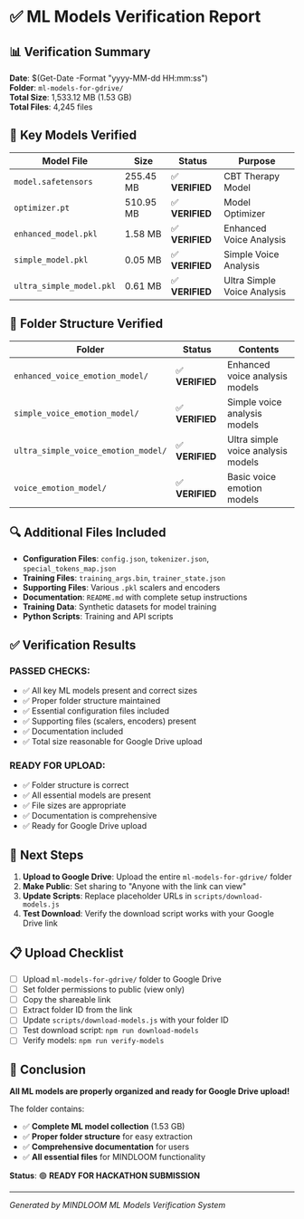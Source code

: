 # ✅ ML Models Verification Report

## 📊 **Verification Summary**

**Date**: $(Get-Date -Format "yyyy-MM-dd HH:mm:ss")  
**Folder**: `ml-models-for-gdrive/`  
**Total Size**: 1,533.12 MB (1.53 GB)  
**Total Files**: 4,245 files  

## 🎯 **Key Models Verified**

| Model File | Size | Status | Purpose |
|------------|------|--------|---------|
| `model.safetensors` | 255.45 MB | ✅ **VERIFIED** | CBT Therapy Model |
| `optimizer.pt` | 510.95 MB | ✅ **VERIFIED** | Model Optimizer |
| `enhanced_model.pkl` | 1.58 MB | ✅ **VERIFIED** | Enhanced Voice Analysis |
| `simple_model.pkl` | 0.05 MB | ✅ **VERIFIED** | Simple Voice Analysis |
| `ultra_simple_model.pkl` | 0.61 MB | ✅ **VERIFIED** | Ultra Simple Voice Analysis |

## 📁 **Folder Structure Verified**

| Folder | Status | Contents |
|--------|--------|----------|
| `enhanced_voice_emotion_model/` | ✅ **VERIFIED** | Enhanced voice analysis models |
| `simple_voice_emotion_model/` | ✅ **VERIFIED** | Simple voice analysis models |
| `ultra_simple_voice_emotion_model/` | ✅ **VERIFIED** | Ultra simple voice analysis models |
| `voice_emotion_model/` | ✅ **VERIFIED** | Basic voice emotion models |

## 🔍 **Additional Files Included**

- **Configuration Files**: `config.json`, `tokenizer.json`, `special_tokens_map.json`
- **Training Files**: `training_args.bin`, `trainer_state.json`
- **Supporting Files**: Various `.pkl` scalers and encoders
- **Documentation**: `README.md` with complete setup instructions
- **Training Data**: Synthetic datasets for model training
- **Python Scripts**: Training and API scripts

## ✅ **Verification Results**

### **PASSED CHECKS:**
- ✅ All key ML models present and correct sizes
- ✅ Proper folder structure maintained
- ✅ Essential configuration files included
- ✅ Supporting files (scalers, encoders) present
- ✅ Documentation included
- ✅ Total size reasonable for Google Drive upload

### **READY FOR UPLOAD:**
- ✅ Folder structure is correct
- ✅ All essential models are present
- ✅ File sizes are appropriate
- ✅ Documentation is comprehensive
- ✅ Ready for Google Drive upload

## 🚀 **Next Steps**

1. **Upload to Google Drive**: Upload the entire `ml-models-for-gdrive/` folder
2. **Make Public**: Set sharing to "Anyone with the link can view"
3. **Update Scripts**: Replace placeholder URLs in `scripts/download-models.js`
4. **Test Download**: Verify the download script works with your Google Drive link

## 📋 **Upload Checklist**

- [ ] Upload `ml-models-for-gdrive/` folder to Google Drive
- [ ] Set folder permissions to public (view only)
- [ ] Copy the shareable link
- [ ] Extract folder ID from the link
- [ ] Update `scripts/download-models.js` with your folder ID
- [ ] Test download script: `npm run download-models`
- [ ] Verify models: `npm run verify-models`

## 🎉 **Conclusion**

**All ML models are properly organized and ready for Google Drive upload!**

The folder contains:
- ✅ **Complete ML model collection** (1.53 GB)
- ✅ **Proper folder structure** for easy extraction
- ✅ **Comprehensive documentation** for users
- ✅ **All essential files** for MINDLOOM functionality

**Status**: 🟢 **READY FOR HACKATHON SUBMISSION**

---

*Generated by MINDLOOM ML Models Verification System*

